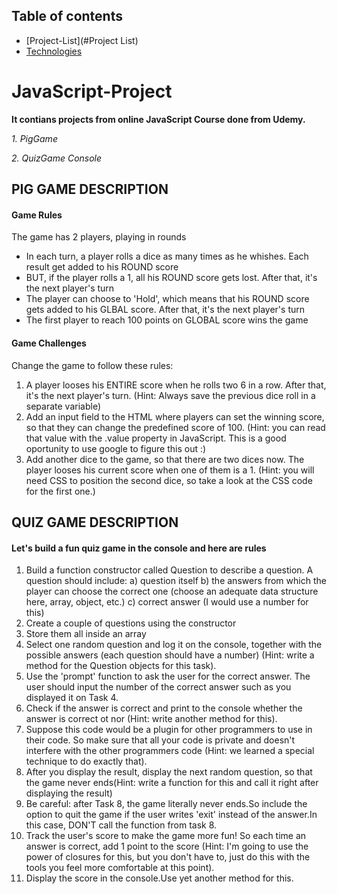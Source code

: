 ## Table of contents
* [Project-List](#Project List)
* [Technologies](#technologies)



# JavaScript-Project

**It contians projects from online JavaScript Course done from Udemy.**

*1. PigGame*

*2. QuizGame Console*

## PIG GAME DESCRIPTION 

#### Game Rules 

 The game has 2 players, playing in rounds
-  In each turn, a player rolls a dice as many times as he whishes. Each result get added to his ROUND score
-  BUT, if the player rolls a 1, all his ROUND score gets lost. After that, it's the next player's turn
-  The player can choose to 'Hold', which means that his ROUND score gets added to his GLBAL score. After that, it's the next player's turn
-  The first player to reach 100 points on GLOBAL score wins the game

#### Game Challenges 

Change the game to follow these rules:

1. A player looses his ENTIRE score when he rolls two 6 in a row. After that, it's the next player's turn. (Hint: Always save the previous dice roll in a separate variable)
2. Add an input field to the HTML where players can set the winning score, so that they can change the predefined score of 100. (Hint: you can read that value with the .value property in JavaScript. This is a good oportunity to use google to figure this out :)
3. Add another dice to the game, so that there are two dices now. The player looses his current score when one of them is a 1. (Hint: you will need CSS to position the second dice, so take a look at the CSS code for the first one.)

## QUIZ GAME DESCRIPTION

#### Let's build a fun quiz game in the console and here are rules

1. Build a function constructor called Question to describe a question. A question should include:
a) question itself
b) the answers from which the player can choose the correct one (choose an adequate data structure here, array, object, etc.)
c) correct answer (I would use a number for this)
2. Create a couple of questions using the constructor
3. Store them all inside an array
4. Select one random question and log it on the console, together with the possible answers (each question should have a number) (Hint: write a method for the Question objects for this task).
5. Use the 'prompt' function to ask the user for the correct answer. The user should input the number of the correct answer such as you displayed it on Task 4.
6. Check if the answer is correct and print to the console whether the answer is correct ot nor (Hint: write another method for this).
7. Suppose this code would be a plugin for other programmers to use in their code. So make sure that all your code is private and doesn't interfere with the other programmers code (Hint: we learned a special technique to do exactly that).
8. After you display the result, display the next random question, so that the game never ends(Hint: write a function for this and call it right after displaying the result)
9. Be careful: after Task 8, the game literally never ends.So include the option to quit the game if the user writes 'exit' instead of the answer.In this case, DON'T call the function from task 8.
10. Track the user's score to make the game more fun! So each time an answer is correct, add 1 point to the score (Hint: I'm going to use the power of closures for this, but you don't have to, just do this with the tools you feel more comfortable at this point).
11. Display the score in the console.Use yet another method for this.
